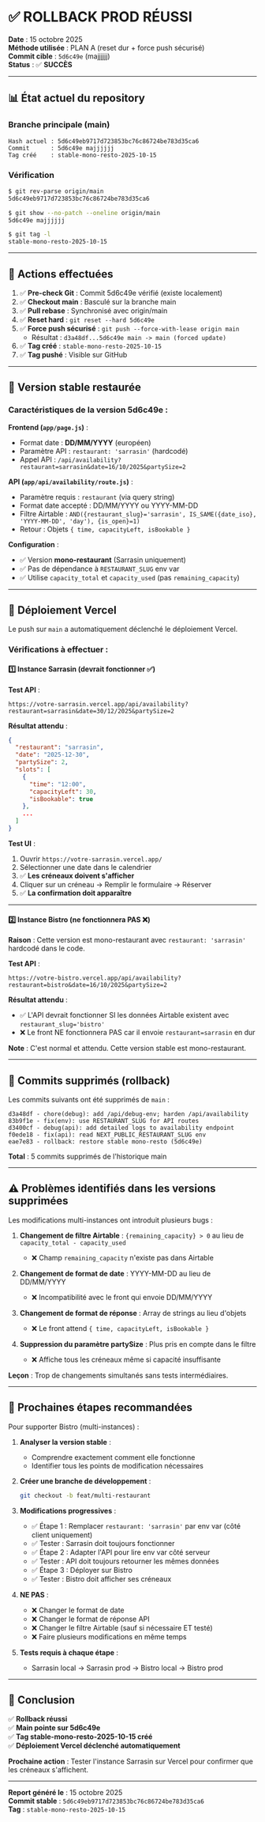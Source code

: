 # ✅ ROLLBACK PROD RÉUSSI

**Date** : 15 octobre 2025  
**Méthode utilisée** : PLAN A (reset dur + force push sécurisé)  
**Commit cible** : `5d6c49e` (majjjjjj)  
**Status** : ✅ **SUCCÈS**

---

## 📊 État actuel du repository

### Branche principale (main)
```
Hash actuel : 5d6c49eb9717d723853bc76c86724be783d35ca6
Commit      : 5d6c49e majjjjjj
Tag créé    : stable-mono-resto-2025-10-15
```

### Vérification
```bash
$ git rev-parse origin/main
5d6c49eb9717d723853bc76c86724be783d35ca6

$ git show --no-patch --oneline origin/main
5d6c49e majjjjjj

$ git tag -l
stable-mono-resto-2025-10-15
```

---

## 🔄 Actions effectuées

1. ✅ **Pre-check Git** : Commit 5d6c49e vérifié (existe localement)
2. ✅ **Checkout main** : Basculé sur la branche main
3. ✅ **Pull rebase** : Synchronisé avec origin/main
4. ✅ **Reset hard** : `git reset --hard 5d6c49e`
5. ✅ **Force push sécurisé** : `git push --force-with-lease origin main`
   - Résultat : `d3a48df...5d6c49e main -> main (forced update)`
6. ✅ **Tag créé** : `stable-mono-resto-2025-10-15`
7. ✅ **Tag pushé** : Visible sur GitHub

---

## 🎯 Version stable restaurée

### Caractéristiques de la version 5d6c49e :

**Frontend (`app/page.js`)** :
- Format date : **DD/MM/YYYY** (européen)
- Paramètre API : `restaurant: 'sarrasin'` (hardcodé)
- Appel API : `/api/availability?restaurant=sarrasin&date=16/10/2025&partySize=2`

**API (`app/api/availability/route.js`)** :
- Paramètre requis : `restaurant` (via query string)
- Format date accepté : DD/MM/YYYY ou YYYY-MM-DD
- Filtre Airtable : `AND({restaurant_slug}='sarrasin', IS_SAME({date_iso}, 'YYYY-MM-DD', 'day'), {is_open}=1)`
- Retour : Objets `{ time, capacityLeft, isBookable }`

**Configuration** :
- ✅ Version **mono-restaurant** (Sarrasin uniquement)
- ✅ Pas de dépendance à `RESTAURANT_SLUG` env var
- ✅ Utilise `capacity_total` et `capacity_used` (pas `remaining_capacity`)

---

## 🚀 Déploiement Vercel

Le push sur `main` a automatiquement déclenché le déploiement Vercel.

### Vérifications à effectuer :

#### 1️⃣ Instance **Sarrasin** (devrait fonctionner ✅)

**Test API** :
```
https://votre-sarrasin.vercel.app/api/availability?restaurant=sarrasin&date=30/12/2025&partySize=2
```

**Résultat attendu** :
```json
{
  "restaurant": "sarrasin",
  "date": "2025-12-30",
  "partySize": 2,
  "slots": [
    {
      "time": "12:00",
      "capacityLeft": 30,
      "isBookable": true
    },
    ...
  ]
}
```

**Test UI** :
1. Ouvrir `https://votre-sarrasin.vercel.app/`
2. Sélectionner une date dans le calendrier
3. ✅ **Les créneaux doivent s'afficher**
4. Cliquer sur un créneau → Remplir le formulaire → Réserver
5. ✅ **La confirmation doit apparaître**

---

#### 2️⃣ Instance **Bistro** (ne fonctionnera PAS ❌)

**Raison** : Cette version est mono-restaurant avec `restaurant: 'sarrasin'` hardcodé dans le code.

**Test API** :
```
https://votre-bistro.vercel.app/api/availability?restaurant=bistro&date=16/10/2025&partySize=2
```

**Résultat attendu** :
- ✅ L'API devrait fonctionner SI les données Airtable existent avec `restaurant_slug='bistro'`
- ❌ Le front NE fonctionnera PAS car il envoie `restaurant=sarrasin` en dur

**Note** : C'est normal et attendu. Cette version stable est mono-restaurant.

---

## 📝 Commits supprimés (rollback)

Les commits suivants ont été supprimés de `main` :

```
d3a48df - chore(debug): add /api/debug-env; harden /api/availability
83b9f1e - fix(env): use RESTAURANT_SLUG for API routes
d3400cf - debug(api): add detailed logs to availability endpoint
f0ede18 - fix(api): read NEXT_PUBLIC_RESTAURANT_SLUG env
eae7e83 - rollback: restore stable mono-resto (5d6c49e)
```

**Total** : 5 commits supprimés de l'historique main

---

## ⚠️ Problèmes identifiés dans les versions supprimées

Les modifications multi-instances ont introduit plusieurs bugs :

1. **Changement de filtre Airtable** : `{remaining_capacity} > 0` au lieu de `capacity_total - capacity_used`
   - ❌ Champ `remaining_capacity` n'existe pas dans Airtable
   
2. **Changement de format de date** : YYYY-MM-DD au lieu de DD/MM/YYYY
   - ❌ Incompatibilité avec le front qui envoie DD/MM/YYYY

3. **Changement de format de réponse** : Array de strings au lieu d'objets
   - ❌ Le front attend `{ time, capacityLeft, isBookable }`

4. **Suppression du paramètre partySize** : Plus pris en compte dans le filtre
   - ❌ Affiche tous les créneaux même si capacité insuffisante

**Leçon** : Trop de changements simultanés sans tests intermédiaires.

---

## 🔮 Prochaines étapes recommandées

Pour supporter Bistro (multi-instances) :

1. **Analyser la version stable** :
   - Comprendre exactement comment elle fonctionne
   - Identifier tous les points de modification nécessaires

2. **Créer une branche de développement** :
   ```bash
   git checkout -b feat/multi-restaurant
   ```

3. **Modifications progressives** :
   - ✅ Étape 1 : Remplacer `restaurant: 'sarrasin'` par env var (côté client uniquement)
   - ✅ Tester : Sarrasin doit toujours fonctionner
   - ✅ Étape 2 : Adapter l'API pour lire env var côté serveur
   - ✅ Tester : API doit toujours retourner les mêmes données
   - ✅ Étape 3 : Déployer sur Bistro
   - ✅ Tester : Bistro doit afficher ses créneaux

4. **NE PAS** :
   - ❌ Changer le format de date
   - ❌ Changer le format de réponse API
   - ❌ Changer le filtre Airtable (sauf si nécessaire ET testé)
   - ❌ Faire plusieurs modifications en même temps

5. **Tests requis à chaque étape** :
   - Sarrasin local → Sarrasin prod → Bistro local → Bistro prod

---

## 🏁 Conclusion

✅ **Rollback réussi**  
✅ **Main pointe sur 5d6c49e**  
✅ **Tag stable-mono-resto-2025-10-15 créé**  
✅ **Déploiement Vercel déclenché automatiquement**  

**Prochaine action** : Tester l'instance Sarrasin sur Vercel pour confirmer que les créneaux s'affichent.

---

**Report généré le** : 15 octobre 2025  
**Commit stable** : `5d6c49eb9717d723853bc76c86724be783d35ca6`  
**Tag** : `stable-mono-resto-2025-10-15`

